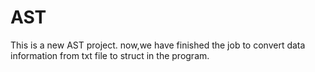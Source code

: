 # AST
This is a new AST project.
now,we have finished the job to convert data information from  txt file to struct in the program.
